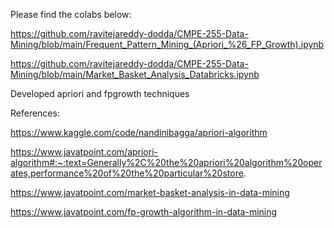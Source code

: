 Please find the colabs below:

https://github.com/ravitejareddy-dodda/CMPE-255-Data-Mining/blob/main/Frequent_Pattern_Mining_(Apriori_%26_FP_Growth).ipynb

https://github.com/ravitejareddy-dodda/CMPE-255-Data-Mining/blob/main/Market_Basket_Analysis_Databricks.ipynb

Developed apriori and fpgrowth techniques

References:

https://www.kaggle.com/code/nandinibagga/apriori-algorithm

https://www.javatpoint.com/apriori-algorithm#:~:text=Generally%2C%20the%20apriori%20algorithm%20operates,performance%20of%20the%20particular%20store.

https://www.javatpoint.com/market-basket-analysis-in-data-mining

https://www.javatpoint.com/fp-growth-algorithm-in-data-mining
